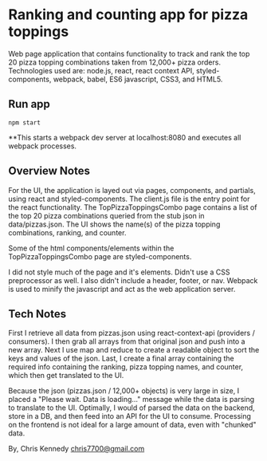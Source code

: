# Ranking and counting app for pizza toppings
Web page application that contains functionality to track and rank the top 20 pizza topping combinations taken from 12,000+ pizza orders. Technologies used are: node.js, react, react context API, styled-components, webpack, babel, ES6 javascript, CSS3, and HTML5.

## Run app
`npm start`

**This starts a webpack dev server at localhost:8080 and executes all webpack processes.

## Overview Notes

For the UI, the application is layed out via pages, components, and partials, using react and styled-components. The client.js file is the entry point for the react functionality. The TopPizzaToppingsCombo page contains a list of the top 20 pizza combinations queried from the stub json in  data/pizzas.json. The UI shows the name(s) of the pizza topping combinations, ranking, and counter.

Some of the html components/elements within the TopPizzaToppingsCombo page are styled-components.

I did not style much of the page and it's elements. Didn't use a CSS preprocessor as well. I also didn't include a header, footer, or nav. Webpack is used to minify the javascript and act as the web application server.

## Tech Notes

First I retrieve all data from pizzas.json using react-context-api (providers / consumers). I then grab all arrays from that original json and push into a new array. Next I use map and reduce to create a readable object to sort the keys and values of the json. Last, I create a final array containing the required info containing the ranking, pizza topping names, and counter, which then get translated to the UI.

Because the json (pizzas.json / 12,000+ objects) is very large in size, I placed a "Please wait. Data is loading..." message while the data is parsing to translate to the UI. Optimally, I would of parsed the data on the backend, store in a DB, and then feed into an API for the UI to consume. Processing on the frontend is not ideal for a large amount of data, even with "chunked" data.

By,
Chris Kennedy
chris7700@gmail.com
